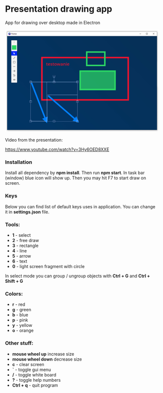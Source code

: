 # Presentation drawing app
App for drawing over desktop made in Electron

![alt text](readme-data/screenshoot.jpg)

Video from the presentation:

https://www.youtube.com/watch?v=3Hy6OED8XXE

### Installation
Install all dependency by **npm install**. Then run **npm start**.
In task bar (window) blue icon will show up.
Then you may hit F7 to start draw on screen.


### Keys
Below you can find list of default keys uses in application. You can change it in <strong>settings.json</strong> file.


### Tools:
* **1** - select
* **2** - free draw
* **3** - rectangle
* **4** - line
* **5** - arrow
* **6** - text
* **0** - light screen fragment with circle

In select mode you can group / ungroup objects with **Ctrl + G** and **Ctrl + Shift  + G**

### Colors:
* **r** - red
* **g** - green
* **b** - blue
* **p** - pink
* **y** - yellow
* **o** - orange


### Other stuff:
* **mouse wheel up** increase size
* **mouse wheel down** decrease size
* **c** - clear screen
* **`** - toggle gui menu
* **/** - toggle white board
* **?** - toggle help numbers
* **Ctrl + q** - quit program